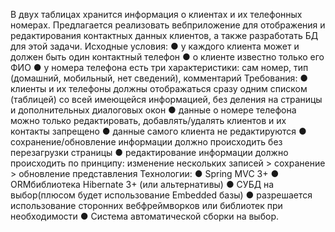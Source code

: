 В двух таблицах хранится информация о клиентах и их телефонных номерах.
Предлагается реализовать вебприложение для отображения и редактирования
контактных данных клиентов, а также разработать БД для этой задачи.
Исходные условия:
● у каждого клиента может и должен быть один контактный телефон
● о клиенте известно только его ФИО
● у номера телефона есть три характеристики: сам номер, тип (домашний,
мобильный, нет сведений), комментарий
Требования:
● клиенты и их телефоны должны отображаться сразу одним списком (таблицей)
со всей имеющейся информацией, без деления на страницы и дополнительных
диалоговых окон
● данные о номере телефона можно только редактировать, добавлять/удалять
клиентов и их контакты запрещено
● данные самого клиента не редактируются
● сохранение/обновление информации должно происходить без перезагрузки
страницы
● редактирование информации должно происходить по принципу: изменение
нескольких записей > сохранение > обновление представления
Технологии:
● Spring MVC 3+
● ORMбиблиотека Hibernate 3+ (или альтернативы)
● СУБД на выбор(плюсом будет использование Embedded базы)
● разрешается использование сторонних вебфреймворков или библиотек при
необходимости
● Система автоматической сборки на выбор.